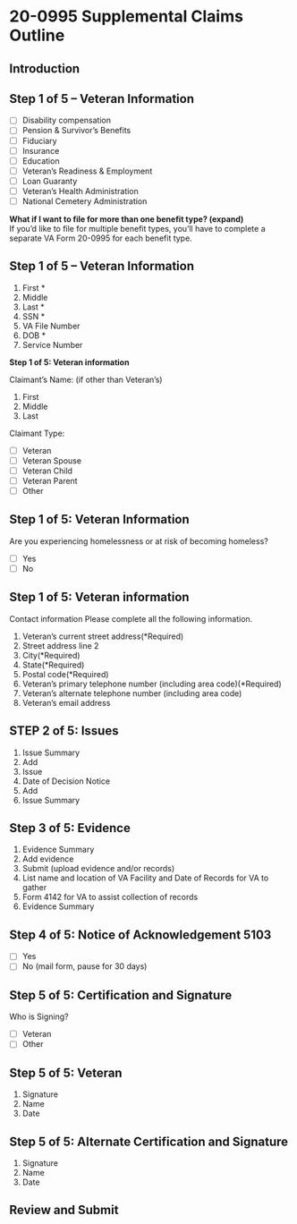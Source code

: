 # 20-0995 Supplemental Claims Outline


## Introduction

## Step 1 of 5 – Veteran Information
- [ ] Disability compensation
- [ ] Pension & Survivor’s Benefits
- [ ] Fiduciary
- [ ] Insurance
- [ ] Education
- [ ] Veteran’s Readiness & Employment
- [ ] Loan Guaranty
- [ ] Veteran’s Health Administration
- [ ] National Cemetery Administration

**What if I want to file for more than one benefit type? (expand)** \
If you’d like to file for multiple benefit types, you’ll have to complete a separate VA Form 20-0995 for each benefit type.

## Step 1 of 5 – Veteran Information
1. First *
2. Middle
3. Last *
4. SSN *
5. VA File Number
6. DOB *
7. Service Number

**Step 1 of 5: Veteran information**

Claimant’s Name: (if other than Veteran’s)
1. First
2. Middle
3. Last

Claimant Type:
- [ ] Veteran
- [ ] Veteran Spouse
- [ ] Veteran Child
- [ ] Veteran Parent
- [ ] Other

## Step 1 of 5: Veteran Information
Are you experiencing homelessness or at risk of becoming homeless?

- [ ] Yes
- [ ] No

## Step 1 of 5: Veteran information
Contact information
Please complete all the following information.

1. Veteran’s current street address(*Required)
2. Street address line 2
3. City(*Required)
4. State(*Required)
5. Postal code(*Required)
6. Veteran’s primary telephone number (including area code)(*Required)
7. Veteran’s alternate telephone number (including area code)
8. Veteran’s email address

## STEP 2 of 5: Issues
1. Issue Summary
2. Add
3. Issue
4. Date of Decision Notice
5. Add
6. Issue Summary

## Step 3 of 5: Evidence
1. Evidence Summary
2. Add evidence
3. Submit (upload evidence and/or records)
4. List name and location of VA Facility and Date of Records for VA to gather
5. Form 4142 for VA to assist collection of records
6. Evidence Summary

## Step 4 of 5: Notice of Acknowledgement 5103
- [ ] Yes
- [ ] No (mail form, pause for 30 days)

## Step 5 of 5: Certification and Signature
Who is Signing? 
- [ ] Veteran
- [ ] Other

## Step 5 of 5: Veteran
1. Signature
2. Name
3. Date

## Step 5 of 5: Alternate Certification and Signature
1. Signature
2. Name
3. Date

## Review and Submit
